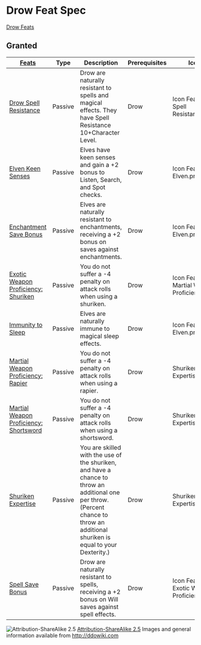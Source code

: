 # Drow Feat Spec

[Drow Feats](http://ddowiki.com/page/Category:Drow_feats)

## Granted

|[ ][grantedFeats] [Feats][result] | Type | Description | Prerequisites | Icon |
|----------------------------------------|--------|----|----|---|
|[Drow Spell Resistance](http://ddowiki.com/page/Drow_Spell_Resistance)| Passive | Drow are naturally resistant to spells and magical effects. They have Spell Resistance 10+Character Level. | Drow | Icon Feat Drow Spell Resistance.png |
|[Elven Keen Senses](http://ddowiki.com/page/Elven_Keen_Senses)| Passive |	Elves have keen senses and gain a +2 bonus to Listen, Search, and Spot checks. | Drow | Icon Feat Elven.png|
|[Enchantment Save Bonus](http://ddowiki.com/page/Enchantment_Save_Bonus)| Passive |	Elves are naturally resistant to enchantments, receiving a +2 bonus on saves against enchantments. | Drow | Icon Feat Elven.png|
|[ Exotic Weapon Proficiency: Shuriken](http://ddowiki.com/page/Exotic_Weapon_Proficiency#Shuriken)| Passive |	You do not suffer a -4 penalty on attack rolls when using a shuriken. | Drow | Icon Feat Martial Weapon Proficiency.png |
|[Immunity to Sleep](http://ddowiki.com/page/Immunity_to_Sleep)| Passive |	Elves are naturally immune to magical sleep effects. | Drow | Icon Feat Elven.png|
|[ Martial Weapon Proficiency: Rapier](http://ddowiki.com/page/Martial_Weapon_Proficiency#Rapier)| Passive |	You do not suffer a -4 penalty on attack rolls when using a rapier. | Drow | Shuriken Expertise.PNG|
|[ Martial Weapon Proficiency: Shortsword](http://ddowiki.com/page/Martial_Weapon_Proficiency#Shortsword)| Passive |	You do not suffer a -4 penalty on attack rolls when using a shortsword. | Drow | Shuriken Expertise.PNG|
|[Shuriken Expertise](http://ddowiki.com/page/Shuriken_Expertise)| Passive |	You are skilled with the use of the shuriken, and have a chance to throw an additional one per throw. (Percent chance to throw an additional shuriken is equal to your Dexterity.) | Drow | Shuriken Expertise.PNG |
|[Spell Save Bonus](http://ddowiki.com/page/Spell_Save_Bonus)| Passive |	Drow are naturally resistant to spells, receiving a +2 bonus on Will saves against spell effects. | Drow | Icon Feat Exotic Weapon Proficiency.png |


[grantedFeats]: - "c:verify-rows=#feat:verifyGrantedFeats()"
[availableFeats]: - "c:verify-rows=#feat:verifyAvailableFeats()"
[_matchStrategy_]: - "c:matchStrategy=KeyMatch"
[result]: - "?=#feat"
![Attribution-ShareAlike 2.5](/images/somerights20.png)
[Attribution-ShareAlike 2.5](https://creativecommons.org/licenses/by-sa/2.5/) Images and general information available from http://ddowiki.com


